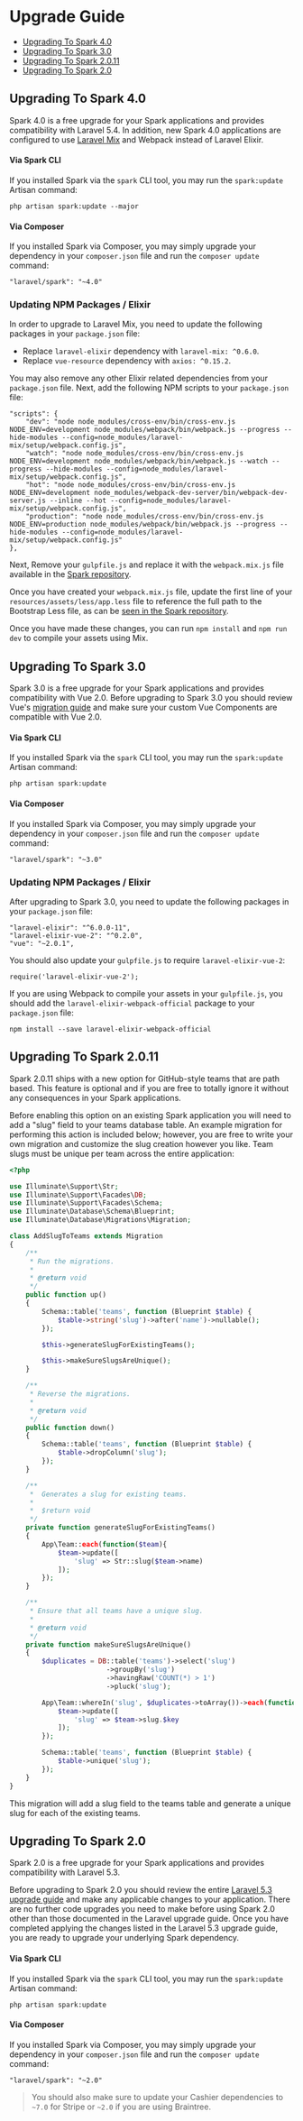 # Upgrade Guide

- [Upgrading To Spark 4.0](#upgrade-spark-4.0)
- [Upgrading To Spark 3.0](#upgrade-spark-3.0)
- [Upgrading To Spark 2.0.11](#upgrade-spark-2.0.11)
- [Upgrading To Spark 2.0](#upgrade-spark-2.0)

<a name="upgrade-spark-4.0"></a>
## Upgrading To Spark 4.0

Spark 4.0 is a free upgrade for your Spark applications and provides compatibility with Laravel 5.4. In addition, new Spark 4.0 applications are configured to use [Laravel Mix](https://laravel.com/docs/mix) and Webpack instead of Laravel Elixir.

#### Via Spark CLI

If you installed Spark via the `spark` CLI tool, you may run the `spark:update` Artisan command:

    php artisan spark:update --major

#### Via Composer

If you installed Spark via Composer, you may simply upgrade your dependency in your `composer.json` file and run the `composer update` command:

    "laravel/spark": "~4.0"

### Updating NPM Packages / Elixir

In order to upgrade to Laravel Mix, you need to update the following packages in your `package.json` file:

- Replace `laravel-elixir` dependency with `laravel-mix: ^0.6.0`.
- Replace `vue-resource` dependency with `axios: ^0.15.2`.

You may also remove any other Elixir related dependencies from your `package.json` file. Next, add the following NPM scripts to your `package.json` file:

    "scripts": {
        "dev": "node node_modules/cross-env/bin/cross-env.js NODE_ENV=development node_modules/webpack/bin/webpack.js --progress --hide-modules --config=node_modules/laravel-mix/setup/webpack.config.js",
        "watch": "node node_modules/cross-env/bin/cross-env.js NODE_ENV=development node_modules/webpack/bin/webpack.js --watch --progress --hide-modules --config=node_modules/laravel-mix/setup/webpack.config.js",
        "hot": "node node_modules/cross-env/bin/cross-env.js NODE_ENV=development node_modules/webpack-dev-server/bin/webpack-dev-server.js --inline --hot --config=node_modules/laravel-mix/setup/webpack.config.js",
        "production": "node node_modules/cross-env/bin/cross-env.js NODE_ENV=production node_modules/webpack/bin/webpack.js --progress --hide-modules --config=node_modules/laravel-mix/setup/webpack.config.js"
    },

Next, Remove your `gulpfile.js` and replace it with the `webpack.mix.js` file available in the [Spark repository](https://github.com/laravel/spark/blob/4.0/install-stubs/webpack.mix.js).

Once you have created your `webpack.mix.js` file, update the first line of your `resources/assets/less/app.less` file to reference the full path to the Bootstrap Less file, as can be [seen in the Spark repository](https://github.com/laravel/spark/blob/4.0/install-stubs/resources/assets/less/app.less#L1).

Once you have made these changes, you can run `npm install` and `npm run dev` to compile your assets using Mix.

<a name="upgrade-spark-3.0"></a>
## Upgrading To Spark 3.0

Spark 3.0 is a free upgrade for your Spark applications and provides compatibility with Vue 2.0. Before upgrading to Spark 3.0 you should review Vue's [migration guide](https://vuejs.org/guide/migration.html) and make sure your custom Vue Components are compatible with Vue 2.0.

#### Via Spark CLI

If you installed Spark via the `spark` CLI tool, you may run the `spark:update` Artisan command:

    php artisan spark:update

#### Via Composer

If you installed Spark via Composer, you may simply upgrade your dependency in your `composer.json` file and run the `composer update` command:

    "laravel/spark": "~3.0"

### Updating NPM Packages / Elixir

After upgrading to Spark 3.0, you need to update the following packages in your `package.json` file:

	"laravel-elixir": "^6.0.0-11",
	"laravel-elixir-vue-2": "^0.2.0",
	"vue": "~2.0.1",

You should also update your `gulpfile.js` to require `laravel-elixir-vue-2`:

	require('laravel-elixir-vue-2');

If you are using Webpack to compile your assets in your `gulpfile.js`, you should add the `laravel-elixir-webpack-official` package to your `package.json` file:

    npm install --save laravel-elixir-webpack-official

<a name="upgrade-spark-2.0.11"></a>
## Upgrading To Spark 2.0.11

Spark 2.0.11 ships with a new option for GitHub-style teams that are path based. This feature is optional and if you are free to totally ignore it without any consequences in your Spark applications.

Before enabling this option on an existing Spark application you will need to add a "slug" field to your teams database table. An example migration for performing this action is included below; however, you are free to write your own migration and customize the slug creation however you like. Team slugs must be unique per team across the entire application:

```php
<?php

use Illuminate\Support\Str;
use Illuminate\Support\Facades\DB;
use Illuminate\Support\Facades\Schema;
use Illuminate\Database\Schema\Blueprint;
use Illuminate\Database\Migrations\Migration;

class AddSlugToTeams extends Migration
{
    /**
     * Run the migrations.
     *
     * @return void
     */
    public function up()
    {
        Schema::table('teams', function (Blueprint $table) {
            $table->string('slug')->after('name')->nullable();
        });

        $this->generateSlugForExistingTeams();

        $this->makeSureSlugsAreUnique();
    }

    /**
     * Reverse the migrations.
     *
     * @return void
     */
    public function down()
    {
        Schema::table('teams', function (Blueprint $table) {
            $table->dropColumn('slug');
        });
    }

    /**
     *  Generates a slug for existing teams.
     *
     *  $return void
     */
    private function generateSlugForExistingTeams()
    {
        App\Team::each(function($team){
            $team->update([
                'slug' => Str::slug($team->name)
            ]);
        });
    }

    /**
     * Ensure that all teams have a unique slug.
     *
     * @return void
     */
    private function makeSureSlugsAreUnique()
    {
        $duplicates = DB::table('teams')->select('slug')
                        ->groupBy('slug')
                        ->havingRaw('COUNT(*) > 1')
                        ->pluck('slug');

        App\Team::whereIn('slug', $duplicates->toArray())->each(function($team, $key){
            $team->update([
                'slug' => $team->slug.$key
            ]);
        });

        Schema::table('teams', function (Blueprint $table) {
            $table->unique('slug');
        });
    }
}
```

This migration will add a slug field to the teams table and generate a unique slug for each of the existing teams.

<a name="upgrade-spark-2.0"></a>
## Upgrading To Spark 2.0

Spark 2.0 is a free upgrade for your Spark applications and provides compatibility with Laravel 5.3.

Before upgrading to Spark 2.0 you should review the entire [Laravel 5.3 upgrade guide](https://laravel.com/docs/5.3/upgrade) and make any applicable changes to your application. There are no further code upgrades you need to make before using Spark 2.0 other than those documented in the Laravel upgrade guide. Once you have completed applying the changes listed in the Laravel 5.3 upgrade guide, you are ready to upgrade your underlying Spark dependency.

#### Via Spark CLI

If you installed Spark via the `spark` CLI tool, you may run the `spark:update` Artisan command:

    php artisan spark:update

#### Via Composer

If you installed Spark via Composer, you may simply upgrade your dependency in your `composer.json` file and run the `composer update` command:

    "laravel/spark": "~2.0"

> You should also make sure to update your Cashier dependencies to `~7.0` for Stripe or `~2.0` if you are using Braintree.
